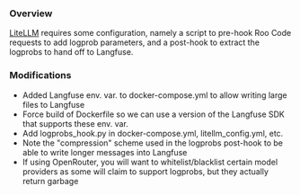 ### Overview
[LiteLLM](https://github.com/BerriAI/litellm) requires some configuration, namely a script to pre-hook Roo Code requests to add logprob parameters, and a post-hook to extract the logprobs to hand off to Langfuse.

### Modifications
- Added Langfuse env. var. to docker-compose.yml to allow writing large files to Langfuse
- Force build of Dockerfile so we can use a version of the Langfuse SDK that supports these env. var.
- Add logprobs_hook.py in docker-compose.yml, litellm_config.yml, etc.
- Note the "compression" scheme used in the logprobs post-hook to be able to write longer messages into Langfuse
- If using OpenRouter, you will want to whitelist/blacklist certain model providers as some will claim to support logprobs, but they actually return garbage